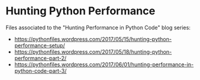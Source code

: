 # Hunting Python Performance

Files associated to the "Hunting Performance in Python Code" blog series:
- https://pythonfiles.wordpress.com/2017/05/15/hunting-python-performance-setup/
- https://pythonfiles.wordpress.com/2017/05/18/hunting-python-performance-part-2/
- https://pythonfiles.wordpress.com/2017/06/01/hunting-performance-in-python-code-part-3/
